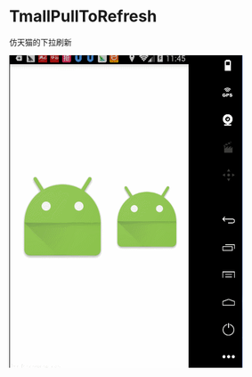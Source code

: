# TmallPullToRefresh
仿天猫的下拉刷新
 
![](https://github.com/adzcsx2/TmallPullToRefresh/blob/master/images/v0.6.gif)